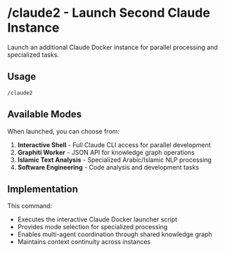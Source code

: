 # /claude2 - Launch Second Claude Instance

Launch an additional Claude Docker instance for parallel processing and specialized tasks.

## Usage
```
/claude2
```

## Available Modes
When launched, you can choose from:
1. **Interactive Shell** - Full Claude CLI access for parallel development
2. **Graphiti Worker** - JSON API for knowledge graph operations  
3. **Islamic Text Analysis** - Specialized Arabic/Islamic NLP processing
4. **Software Engineering** - Code analysis and development tasks

## Implementation
This command:
- Executes the interactive Claude Docker launcher script
- Provides mode selection for specialized processing
- Enables multi-agent coordination through shared knowledge graph
- Maintains context continuity across instances